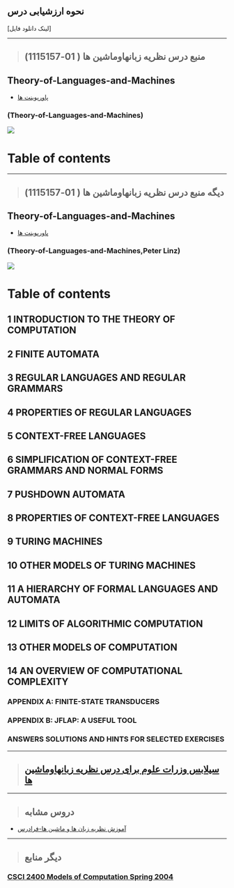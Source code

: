 ## نحوه ارزشیابی درس

[لینک دانلود فایل]

---------------
>## (منبع درس نظريه زبانهاوماشين ها ( 01-1115157


## Theory-of-Languages-and-Machines

- [پاورپوینت ها]()
    
###    (Theory-of-Languages-and-Machines)

<a href=""><img src="https://github.com/AliRazavi-edu/PNU_3991/blob/master/image/Theory-of-Languages-and-Machines.png"> </a>
# Table of contents

--------------
>## (دیگه منبع درس نظريه زبانهاوماشين ها ( 01-1115157

## Theory-of-Languages-and-Machines

- [پاورپوینت ها]()

###    (Theory-of-Languages-and-Machines,Peter Linz)

<a href="https://www.ebooksworld.ir/post/index/547/%D8%AF%D8%A7%D9%86%D9%84%D9%88%D8%AF-%DA%A9%D8%AA%D8%A7%D8%A8-an-introduction-to-formal-languages-and-automata-6th-edition"><img src="https://github.com/AliRazavi-edu/PNU_3991/blob/master/image/Theory-of-Languages-and-Machines1.png"> </a>
# Table of contents
## 1 INTRODUCTION TO THE THEORY OF COMPUTATION
## 2 FINITE AUTOMATA
## 3 REGULAR LANGUAGES AND REGULAR GRAMMARS
## 4 PROPERTIES OF REGULAR LANGUAGES
## 5 CONTEXT-FREE LANGUAGES
## 6 SIMPLIFICATION OF CONTEXT-FREE GRAMMARS AND NORMAL FORMS
## 7 PUSHDOWN AUTOMATA
## 8 PROPERTIES OF CONTEXT-FREE LANGUAGES
## 9 TURING MACHINES
## 10 OTHER MODELS OF TURING MACHINES
## 11 A HIERARCHY OF FORMAL LANGUAGES AND AUTOMATA
## 12 LIMITS OF ALGORITHMIC COMPUTATION
## 13 OTHER MODELS OF COMPUTATION
## 14 AN OVERVIEW OF COMPUTATIONAL COMPLEXITY
### APPENDIX A: FINITE-STATE TRANSDUCERS
### APPENDIX B: JFLAP: A USEFUL TOOL
### ANSWERS SOLUTIONS AND HINTS FOR SELECTED EXERCISES
----------------

>## [سیلابس وزرات علوم برای درس نظريه زبانهاوماشين ها](https://github.com/AliRazavi-edu/PNU_3991/blob/master/_Syllabus/_1569752509_1_LM.pdf) 
---------------
>## دروس مشابه

- [آموزش نظریه زبان ها و ماشین ها-فرادرس](https://faradars.org/courses/fvsft110-theory-of-languages-and-machines)

------------

> ## دیگر منابع
### [CSCI 2400  Models of Computation Spring 2004](http://www.cs.rpi.edu/~moorthy/Courses/S04/modcomp/)
